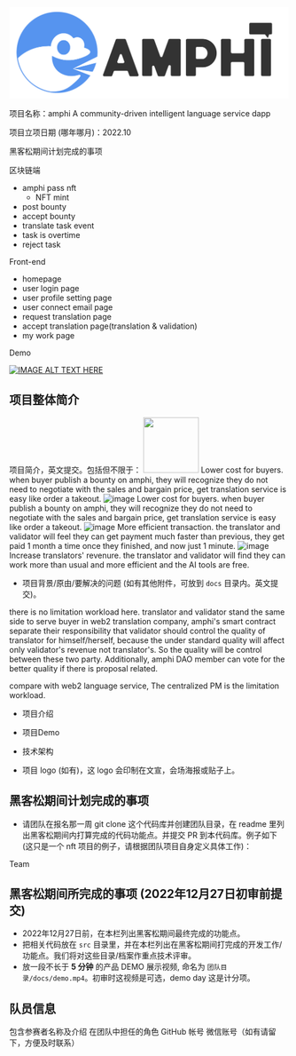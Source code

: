 ![image](https://github.com/Amphi-lab/hackathon-2022-winter-1/blob/main/teams/16-Amphi/Docs/frog-logo_light.png)

项目名称：amphi
A community-driven intelligent language service dapp

项目立项日期 (哪年哪月)：2022.10

黑客松期间计划完成的事项

区块链端
* amphi pass nft
    *  NFT mint
* post bounty
* accept bounty
* translate task event
* task is overtime
* reject task

Front-end
* homepage
* user login page
* user profile setting page
* user connect email page
* request translation page
* accept translation page(translation & validation)
* my work page 


Demo
  
[![IMAGE ALT TEXT HERE](https://img.youtube.com/vi/wE-10IMH4Qk/0.jpg)](https://www.youtube.com/watch?v=wE-10IMH4Qk)

## 项目整体简介

项目简介，英文提交。包括但不限于：
<img src="[https://your-image-url.type](https://github.com/Amphi-lab/hackathon-2022-winter/blob/main/teams/16-Amphi/Doc/%E5%9B%BE%E7%89%871.png)" width="100" height="100">
Lower cost for buyers. when buyer publish a bounty on amphi, they will recognize they do not need to negotiate with the sales and bargain price, get translation service is easy like order a takeout. 
![image](https://github.com/Amphi-lab/hackathon-2022-winter/blob/main/teams/16-Amphi/Doc/%E5%9B%BE%E7%89%871.png)
Lower cost for buyers. when buyer publish a bounty on amphi, they will recognize they do not need to negotiate with the sales and bargain price, get translation service is easy like order a takeout. 
![image](https://github.com/Amphi-lab/hackathon-2022-winter/blob/main/teams/16-Amphi/Doc/%E5%9B%BE%E7%89%871.png)
More efficient transaction. the translator and validator will feel they can get payment much faster than previous, they get paid 1 month a time once they finished, and now just 1 minute.
![image](https://github.com/Amphi-lab/hackathon-2022-winter/blob/main/teams/16-Amphi/Doc/%E5%9B%BE%E7%89%871.png)
Increase translators' revenure. the translator and validator will find they can work more than usual and more efficient  and the AI tools are free.


- 项目背景/原由/要解决的问题 (如有其他附件，可放到 `docs` 目录内。英文提交)。

there is no limitation workload here. translator and validator stand the same side to serve buyer in web2 translation company, amphi's smart contract separate their responsibility that validator should control the quality of translator for  himself/herself, because the under standard quality will affect only validator's revenue not translator's. So the quality will be control between these two party. Additionally, amphi DAO member can vote for the better quality if there is proposal related.


compare with web2 language service, The centralized PM is the limitation workload.


- 项目介绍

- 项目Demo

- 技术架构

- 项目 logo (如有)，这 logo 会印制在文宣，会场海报或贴子上。

## 黑客松期间计划完成的事项

- 请团队在报名那一周 git clone 这个代码库并创建团队目录，在 readme 里列出黑客松期间内打算完成的代码功能点。并提交 PR 到本代码库。例子如下 (这只是一个 nft 项目的例子，请根据团队项目自身定义具体工作)：

Team



## 黑客松期间所完成的事项 (2022年12月27日初审前提交)

- 2022年12月27日前，在本栏列出黑客松期间最终完成的功能点。
- 把相关代码放在 `src` 目录里，并在本栏列出在黑客松期间打完成的开发工作/功能点。我们将对这些目录/档案作重点技术评审。
- 放一段不长于 **5 分钟** 的产品 DEMO 展示视频, 命名为 `团队目录/docs/demo.mp4`。初审时这视频是可选，demo day 这是计分项。

## 队员信息

包含参赛者名称及介绍
在团队中担任的角色
GitHub 帐号
微信账号（如有请留下，方便及时联系）
